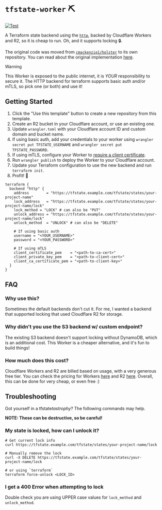 # `tfstate-worker` ⛏

[![Test](https://github.com/cmackenzie1/tfstate-worker/actions/workflows/test.yaml/badge.svg?branch=main)](https://github.com/cmackenzie1/tfstate-worker/actions/workflows/test.yaml)

A Terraform state backend using the [`http`](https://www.terraform.io/language/settings/backends/http), backed by
Cloudflare Workers and R2, so it is cheap to run. Oh, and it supports locking 🔒.

The original code was moved from [`cmackenzie1/holster`](https://github.com/cmackenzie1/holster) to its own repository.
You can read about the original
implementation [here](https://mirio.dev/2022/09/18/implementing-a-terraform-state-backend/).

> [!WARNING]
> This Worker is exposed to the public internet, it is _YOUR_ responsibility to secure it. The HTTP backend for
> terraform supports basic auth and/or mTLS, so pick one (or both) and use it!

## Getting Started

1. Click the "Use this template" button to create a new repository from this template.
2. Create an R2 bucket in your Cloudflare account, or use an existing one.
3. Update `wrangler.toml` with your Cloudflare account ID and custom domain and bucket name.
4. If using basic auth, add your credentials to your worker using `wrangler secret put TFSTATE_USERNAME`
   and `wrangler secret put TFSTATE_PASSWORD`.
5. If using mTLS, configure your Worker
   to [require a client certificate](https://developers.cloudflare.com/ssl/client-certificates/enable-mtls/#enable-mtls).
6. Run `wrangler publish` to deploy the Worker to your Cloudflare account.
7. Update your Terraform configuration to use the new backend and run `terraform init`.
8. Profit! 🚀

```hcl
terraform {
  backend "http" {
    address        = "https://tfstate.example.com/tfstate/states/your-project-name"
    lock_address   = "https://tfstate.example.com/tfstate/states/your-project-name/lock"
    lock_method = "LOCK" # can also be "PUT"
    unlock_address = "https://tfstate.example.com/tfstate/states/your-project-name/lock"
    unlock_method  = "UNLOCK" # can also be "DELETE"

    # If using basic auth
    username = "<YOUR_USERNAME>"
    password = "<YOUR_PASSWORD>"

    # If using mTLS
    client_certificate_pem    = "<path-to-ca-cert>"
    client_private_key_pem    = "<path-to-client-cert>"
    client_ca_certificate_pem = "<path-to-client-key>"
  }
}
```

## FAQ

### Why use this?

Sometimes the default backends don't cut it. For me, I wanted a backend that supported locking that used Cloudflare R2
for storage.

### Why didn't you use the S3 backend w/ custom endpoint?

The existing S3 backend doesn't support locking without DynamoDB, which is an additional cost. This Worker is a cheaper
alternative, and it's fun to build things!

### How much does this cost?

Cloudflare Workers and R2 are billed based on usage, with a very generous free tier. You can check the pricing for
Workers [here](https://developers.cloudflare.com/workers/platform/pricing) and
R2 [here](https://developers.cloudflare.com/r2/pricing/). Overall, this can be done for very cheap, or even
free :)

## Troubleshooting

Got yourself in a tfstate*tastrophy*? The following commands may help.

**NOTE: These can be destructive, so be careful!**

### My state is locked, how can I unlock it?

```curl
# Get current lock info
curl https://tfstate.example.com/tfstate/states/your-project-name/lock

# Manually remove the lock
curl -X DELETE https://tfstate.example.com/tfstate/states/your-project-name/lock

# or using `terraform`
terraform force-unlock <LOCK_ID>
```

### I get a 400 Error when attempting to lock

Double check you are using UPPER case values for `lock_method` and `unlock_method`.
